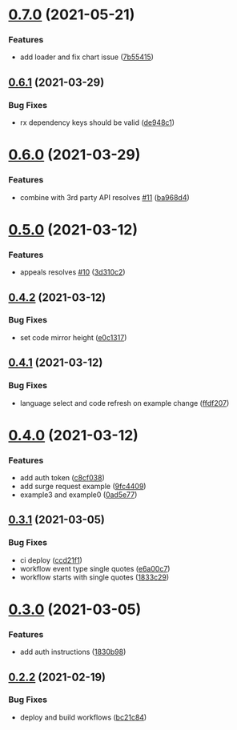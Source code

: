 # [0.7.0](https://github.com/IFRCGo/how-to-use-the-go-api/compare/v0.6.1...v0.7.0) (2021-05-21)


### Features

* add loader and fix chart issue ([7b55415](https://github.com/IFRCGo/how-to-use-the-go-api/commit/7b55415db46a34393c5da52982379cbcd2bc5743))



## [0.6.1](https://github.com/IFRCGo/how-to-use-the-go-api/compare/v0.6.0...v0.6.1) (2021-03-29)


### Bug Fixes

* rx dependency keys should be valid ([de948c1](https://github.com/IFRCGo/how-to-use-the-go-api/commit/de948c13f5c2e76b467b8f3cc602d6ce69210f3a))



# [0.6.0](https://github.com/IFRCGo/how-to-use-the-go-api/compare/v0.5.0...v0.6.0) (2021-03-29)


### Features

* combine with 3rd party API resolves [#11](https://github.com/IFRCGo/how-to-use-the-go-api/issues/11) ([ba968d4](https://github.com/IFRCGo/how-to-use-the-go-api/commit/ba968d49022b7df8239a7ab94a990877aa409cc7))



# [0.5.0](https://github.com/IFRCGo/how-to-use-the-go-api/compare/v0.4.2...v0.5.0) (2021-03-12)


### Features

* appeals resolves [#10](https://github.com/IFRCGo/how-to-use-the-go-api/issues/10) ([3d310c2](https://github.com/IFRCGo/how-to-use-the-go-api/commit/3d310c2c10e10b670d8f9ab92fe1193ca047ed8d))



## [0.4.2](https://github.com/IFRCGo/how-to-use-the-go-api/compare/v0.4.1...v0.4.2) (2021-03-12)


### Bug Fixes

* set code mirror height ([e0c1317](https://github.com/IFRCGo/how-to-use-the-go-api/commit/e0c131707cf49781b74bd716507fcb48cf2eaaea))



## [0.4.1](https://github.com/IFRCGo/how-to-use-the-go-api/compare/v0.4.0...v0.4.1) (2021-03-12)


### Bug Fixes

* language select and code refresh on example change ([ffdf207](https://github.com/IFRCGo/how-to-use-the-go-api/commit/ffdf20735abaee3eabbef380cafe92e5a0b016a8))



# [0.4.0](https://github.com/IFRCGo/how-to-use-the-go-api/compare/v0.3.1...v0.4.0) (2021-03-12)


### Features

* add auth token ([c8cf038](https://github.com/IFRCGo/how-to-use-the-go-api/commit/c8cf038e0a71c7e3926c48393fae9ac58d0c4031))
* add surge request example ([9fc4409](https://github.com/IFRCGo/how-to-use-the-go-api/commit/9fc440948f8133402cfac9af65c3ec40eb95ff4e))
* example3 and example0 ([0ad5e77](https://github.com/IFRCGo/how-to-use-the-go-api/commit/0ad5e772277996e3a318b48879e90df7c1046b31))



## [0.3.1](https://github.com/IFRCGo/how-to-use-the-go-api/compare/v0.3.0...v0.3.1) (2021-03-05)


### Bug Fixes

* ci deploy ([ccd21f1](https://github.com/IFRCGo/how-to-use-the-go-api/commit/ccd21f15bb0876182cef353f86d6200aee5ae0ce))
* workflow event type single quotes ([e6a00c7](https://github.com/IFRCGo/how-to-use-the-go-api/commit/e6a00c71009754a0cf2a0977c840f3c865a5870a))
* workflow starts with single quotes ([1833c29](https://github.com/IFRCGo/how-to-use-the-go-api/commit/1833c29f38ed7c79963956da5cefbee9925e5c4e))



# [0.3.0](https://github.com/IFRCGo/how-to-use-the-go-api/compare/v0.2.2...v0.3.0) (2021-03-05)


### Features

* add auth instructions ([1830b98](https://github.com/IFRCGo/how-to-use-the-go-api/commit/1830b98013e4df89b195643f3914f9c89d267721))



## [0.2.2](https://github.com/IFRCGo/how-to-use-the-go-api/compare/v0.2.1...v0.2.2) (2021-02-19)


### Bug Fixes

* deploy and build workflows ([bc21c84](https://github.com/IFRCGo/how-to-use-the-go-api/commit/bc21c84dbcd90e0189837667491c7287ce6b8f91))



